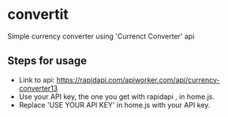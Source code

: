 # convertit
Simple currency converter using 'Currenct Converter' api 

## Steps for usage
- Link to api: https://rapidapi.com/apiworker.com/api/currency-converter13
- Use your API key, the one you get with rapidapi , in home.js.
- Replace 'USE YOUR API KEY' in home.js with your API key.
